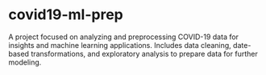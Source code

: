 # covid19-ml-prep
A project focused on analyzing and preprocessing COVID-19 data for insights and machine learning applications. Includes data cleaning, date-based transformations, and exploratory analysis to prepare data for further modeling.
